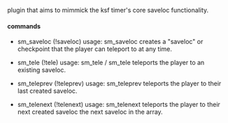 plugin that aims to mimmick the ksf timer's core saveloc functionality.

#### commands 

- sm_saveloc (!saveloc)
usage: sm_saveloc
creates a "saveloc" or checkpoint that the player can teleport to at any time.

- sm_tele (!tele)
usage: sm_tele / sm_tele <number>
teleports the player to an existing saveloc.

- sm_teleprev (!teleprev)
usage: sm_teleprev
teleports the player to their last created saveloc.

- sm_telenext (!telenext)
usage: sm_telenext
teleports the player to their next created saveloc the next saveloc in the array.